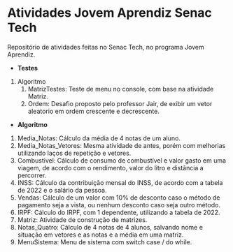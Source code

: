 # Atividades Jovem Aprendiz Senac Tech
Repositório de atividades feitas no Senac Tech, no programa Jovem Aprendiz.

- **Testes**
01. Algoritmo
	01. MatrizTestes: Teste de menu no console, com base na atividade Matriz.
	02. Ordem: Desafio proposto pelo professor Jair, de exibir um vetor aleatorio em ordem crescente e decrescente.
	
- **Algoritmo**
01. Media_Notas: Cálculo da média de 4 notas de um aluno.
02. Media_Notas_Vetores: Mesma atividade de antes, porém com melhorias utilizando laços de repetição e vetores.
03. Combustivel: Cálculo de consumo de combustível e valor gasto em uma viagem, de acordo com o rendimento, valor do litro e distância a percorrer.
04. INSS: Cálculo da contribuição mensal do INSS, de acordo com a tabela de 2022 e o salário da pessoa.
05. Vendas: Cálculo de um valor com 10% de desconto caso o método de pagamento seja a vista, ou nenhum desconto caso seja outro método.
06. IRPF: Cálculo do IRPF, com 1 dependente, utilizando a tabela de 2022.
07. Matriz: Atividade de construção de matrizes.
08. Notas_Quatro: Cálculo de 4 notas de 4 alunos, salvando nome e situação em vetores e as notas e a média em uma matriz.
09. MenuSistema: Menu de sistema com switch case / do while.
